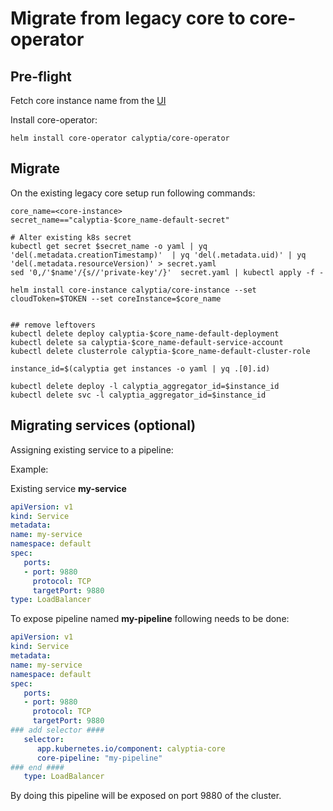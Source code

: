 # Migrate from legacy core to core-operator

## Pre-flight

Fetch core instance name from the [UI](https://core.calyptia.com/core-instances)

Install core-operator:

```shell
helm install core-operator calyptia/core-operator
```

## Migrate

On the existing legacy core setup run following commands:

```shell
core_name=<core-instance>
secret_name=="calyptia-$core_name-default-secret"

# Alter existing k8s secret
kubectl get secret $secret_name -o yaml | yq 'del(.metadata.creationTimestamp)'  | yq 'del(.metadata.uid)' | yq 'del(.metadata.resourceVersion)' > secret.yaml
sed '0,/'$name'/{s//'private-key'/}'  secret.yaml | kubectl apply -f -

helm install core-instance calyptia/core-instance --set cloudToken=$TOKEN --set coreInstance=$core_name


## remove leftovers 
kubectl delete deploy calyptia-$core_name-default-deployment
kubectl delete sa calyptia-$core_name-default-service-account
kubectl delete clusterrole calyptia-$core_name-default-cluster-role

instance_id=$(calyptia get instances -o yaml | yq .[0].id)

kubectl delete deploy -l calyptia_aggregator_id=$instance_id
kubectl delete svc -l calyptia_aggregator_id=$instance_id

```

## Migrating services (optional)

Assigning existing service to a pipeline:

Example:

Existing service **my-service**

```yaml
apiVersion: v1
kind: Service
metadata:
name: my-service
namespace: default
spec:
   ports:
   - port: 9880
     protocol: TCP
     targetPort: 9880
type: LoadBalancer
```

To expose pipeline named **my-pipeline** following needs to be done:

```yaml
apiVersion: v1
kind: Service
metadata:
name: my-service
namespace: default
spec:
   ports:
   - port: 9880
     protocol: TCP
     targetPort: 9880
### add selector ####
   selector:
      app.kubernetes.io/component: calyptia-core
      core-pipeline: "my-pipeline"
### end ####
   type: LoadBalancer
```

By doing this pipeline will be exposed on port 9880 of the cluster.

